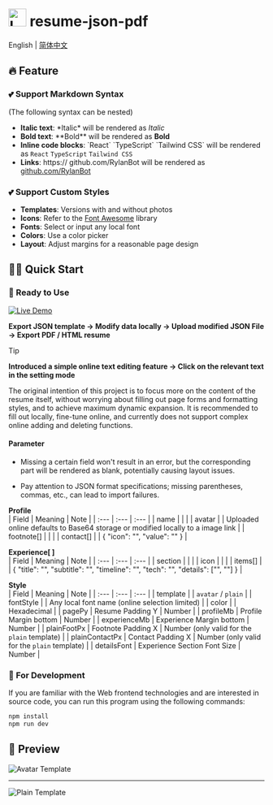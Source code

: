 # <img alt="Logo" src="./public/favicon.ico" width="35"/> resume-json-pdf

English | [简体中文](./README-CN.md) 

## 🔥 Feature

### 💕 Support Markdown Syntax
(The following syntax can be nested)
- **Italic text**: \*Italic\* will be rendered as *Italic* 
- **Bold text**: \*\*Bold\*\* will be rendered as **Bold**
- **Inline code blocks**: \`React\` \`TypeScript\` \`Tailwind CSS\` will be rendered as `React` `TypeScript` `Tailwind CSS`
- **Links**: https:\// github.com/RylanBot will be rendered as [github.com/RylanBot](https://github.com/RylanBot)

### 💕 Support Custom Styles
- **Templates**: Versions with and without photos
- **Icons**: Refer to the [Font Awesome](https://fontawesome.com/icons) library
- **Fonts**: Select or input any local font
- **Colors**: Use a color picker
- **Layout**: Adjust margins for a reasonable page design

## 🧙🏻 Quick Start

### 🔮 Ready to Use

[![Live Demo](https://img.shields.io/badge/Live%20Demo-Click%20To%20View-lightsteelblue?style=for-the-badge&logo=vercel)](https://project.resume-json-pdf.rylan.cn/)

**Export JSON template → Modify data locally → Upload modified JSON File → Export PDF / HTML resume**

> [!Tip]  
> **Introduced a simple online text editing feature → Click on the relevant text in the setting mode**

The original intention of this project is to focus more on the content of the resume itself, without worrying about filling out page forms and formatting styles, and to achieve maximum dynamic expansion. It is recommended to fill out locally, fine-tune online, and currently does not support complex online adding and deleting functions.

#### Parameter

- Missing a certain field won't result in an error, but the corresponding part will be rendered as blank, potentially causing layout issues.

- Pay attention to JSON format specifications; missing parentheses, commas, etc., can lead to import failures.

**Profile**  
| Field | Meaning | Note |
| :--- | :--- | :--- |
| name | | |
| avatar | | Uploaded online defaults to Base64 storage or modified locally to a image link |
| footnote[] | | |
| contact[] | | { "icon": "", "value": "" } |

**Experience[ ]**  
| Field | Meaning | Note |
| :--- | :--- | :--- |
| section | | |
| icon | | |
| items[] | | { "title": "", "subtitle": "", "timeline": "", "tech": "", "details": ["", ""] } |

**Style**  
| Field | Meaning | Note |
| :--- | :--- | :--- |
| template | | `avatar` / `plain` |
| fontStyle | | Any local font name (online selection limited) |
| color | | Hexadecimal |
| pagePy | Resume Padding Y | Number |
| profileMb | Profile Margin bottom | Number |
| experienceMb | Experience Margin bottom | Number |
| plainFootPx | Footnote Padding X | Number (only valid for the `plain` template) |
| plainContactPx | Contact Padding X | Number (only valid for the `plain` template) |
| detailsFont | Experience Section Font Size | Number |

### 🔮 For Development

If you are familiar with the Web frontend technologies and are interested in source code, you can run this program using the following commands:

```sh
npm install
npm run dev
```

## 🌷 Preview

![Avatar Template](https://s2.loli.net/2024/04/21/6sS5EQIpol7vPzW.png)

---

![Plain Template](https://s2.loli.net/2024/04/21/hSBOZIYumoEDd14.png)
